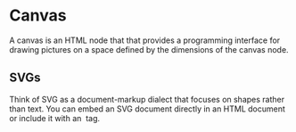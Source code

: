 # Canvas

A canvas is an HTML node that that provides a programming interface for drawing pictures on a space defined by the dimensions of the canvas node.

## SVGs

Think of SVG as a document-markup dialect that focuses on shapes rather than text. You can embed an SVG document directly in an HTML document or include it with an <img> tag.
